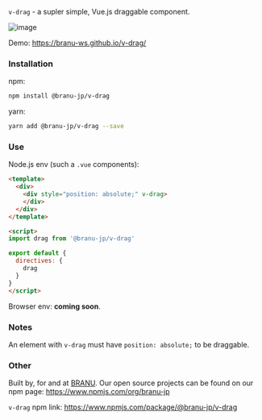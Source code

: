 `v-drag` - a supler simple, Vue.js draggable component.

![image](https://user-images.githubusercontent.com/19196536/37251038-1db269ca-254c-11e8-8731-50916f92d64f.png)

Demo: https://branu-ws.github.io/v-drag/

### Installation

npm:
```bash
npm install @branu-jp/v-drag
```

yarn:
```bash
yarn add @branu-jp/v-drag --save
```

### Use

Node.js env (such a `.vue` components):

```html
<template>
  <div>
    <div style="position: absolute;" v-drag>
    </div>
  </div>
</template>

<script>
import drag from '@branu-jp/v-drag'

export default {
  directives: {
    drag
  }
}
</script>
```

Browser env: __coming soon__.


### Notes

An element with `v-drag` must have `position: absolute;` to be draggable.

### Other

Built by, for and at [BRANU](http://branu.jp/). Our open source projects can be found on our npm page: https://www.npmjs.com/org/branu-jp

`v-drag` npm link: https://www.npmjs.com/package/@branu-jp/v-drag
